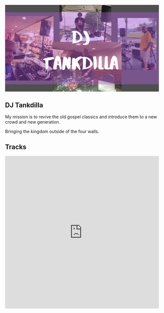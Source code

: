 <script src="fb.js" type="text/javascript"></script>

![DJ Tankdilla](/photos/20200120_095033_0000.png)

## DJ Tankdilla

My mission is to revive the old gospel classics and introduce them to a new crowd and new generation.

Bringing the kingdom outside of the four walls.

## Tracks

<iframe width="100%" height="500" scrolling="no" frameborder="no" allow="autoplay" src="https://w.soundcloud.com/player/?url=https%3A//api.soundcloud.com/playlists/975345097&color=%23ff5500&auto_play=true&hide_related=false&show_comments=true&show_user=true&show_reposts=false&show_teaser=true&visual=true"></iframe>
